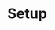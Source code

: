 <!--
     Copyright 2024, Colias Group, LLC

     SPDX-License-Identifier: CC-BY-SA-4.0
-->

# Setup
